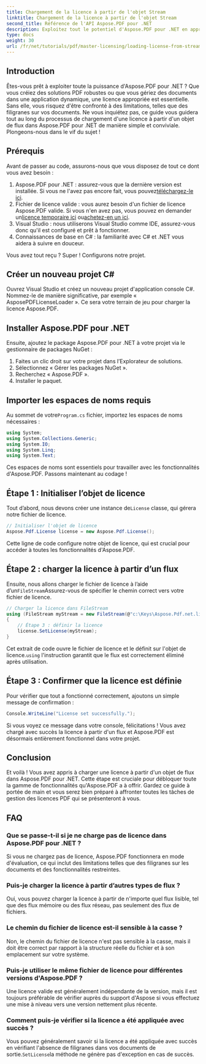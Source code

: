 ```yaml
---
title: Chargement de la licence à partir de l'objet Stream
linktitle: Chargement de la licence à partir de l'objet Stream
second_title: Référence de l'API Aspose.PDF pour .NET
description: Exploitez tout le potentiel d'Aspose.PDF pour .NET en apprenant à charger une licence à partir d'un flux. Ce guide complet fournit des instructions étape par étape.
type: docs
weight: 30
url: /fr/net/tutorials/pdf/master-licensing/loading-license-from-stream-object/
---
```

## Introduction

Êtes-vous prêt à exploiter toute la puissance d'Aspose.PDF pour .NET ? Que vous créiez des solutions PDF robustes ou que vous gériez des documents dans une application dynamique, une licence appropriée est essentielle. Sans elle, vous risquez d'être confronté à des limitations, telles que des filigranes sur vos documents. Ne vous inquiétez pas, ce guide vous guidera tout au long du processus de chargement d'une licence à partir d'un objet de flux dans Aspose.PDF pour .NET de manière simple et conviviale. Plongeons-nous dans le vif du sujet !

## Prérequis

Avant de passer au code, assurons-nous que vous disposez de tout ce dont vous avez besoin :

1.  Aspose.PDF pour .NET : assurez-vous que la dernière version est installée. Si vous ne l'avez pas encore fait, vous pouvez[téléchargez-le ici](https://releases.aspose.com/pdf/net/).
2.  Fichier de licence valide : vous aurez besoin d'un fichier de licence Aspose.PDF valide. Si vous n'en avez pas, vous pouvez en demander un[licence temporaire ici](https://purchase.aspose.com/temporary-license/) ou[achetez-en un ici](https://purchase.aspose.com/buy).
3. Visual Studio : nous utiliserons Visual Studio comme IDE, assurez-vous donc qu'il est configuré et prêt à fonctionner.
4. Connaissances de base en C# : la familiarité avec C# et .NET vous aidera à suivre en douceur.

Vous avez tout reçu ? Super ! Configurons notre projet.

## Créer un nouveau projet C#

Ouvrez Visual Studio et créez un nouveau projet d'application console C#. Nommez-le de manière significative, par exemple « AsposePDFLicenseLoader ». Ce sera votre terrain de jeu pour charger la licence Aspose.PDF.

## Installer Aspose.PDF pour .NET

Ensuite, ajoutez le package Aspose.PDF pour .NET à votre projet via le gestionnaire de packages NuGet :

1. Faites un clic droit sur votre projet dans l’Explorateur de solutions.
2. Sélectionnez « Gérer les packages NuGet ».
3. Recherchez « Aspose.PDF ».
4. Installer le paquet.

## Importer les espaces de noms requis

 Au sommet de votre`Program.cs` fichier, importez les espaces de noms nécessaires :

```csharp
using System;
using System.Collections.Generic;
using System.IO;
using System.Linq;
using System.Text;
```

Ces espaces de noms sont essentiels pour travailler avec les fonctionnalités d'Aspose.PDF. Passons maintenant au codage !

## Étape 1 : Initialiser l’objet de licence

 Tout d’abord, nous devons créer une instance de`License` classe, qui gérera notre fichier de licence.

```csharp
// Initialiser l'objet de licence
Aspose.Pdf.License license = new Aspose.Pdf.License();
```

Cette ligne de code configure notre objet de licence, qui est crucial pour accéder à toutes les fonctionnalités d'Aspose.PDF.

## Étape 2 : charger la licence à partir d’un flux

 Ensuite, nous allons charger le fichier de licence à l’aide d’un`FileStream`Assurez-vous de spécifier le chemin correct vers votre fichier de licence.

```csharp
// Charger la licence dans FileStream
using (FileStream myStream = new FileStream(@"c:\Keys\Aspose.Pdf.net.lic", FileMode.Open))
{
    // Étape 3 : définir la licence
    license.SetLicense(myStream);
}
```

 Cet extrait de code ouvre le fichier de licence et le définit sur l'objet de licence.`using` l'instruction garantit que le flux est correctement éliminé après utilisation.

## Étape 3 : Confirmer que la licence est définie

Pour vérifier que tout a fonctionné correctement, ajoutons un simple message de confirmation :

```csharp
Console.WriteLine("License set successfully.");
```

Si vous voyez ce message dans votre console, félicitations ! Vous avez chargé avec succès la licence à partir d'un flux et Aspose.PDF est désormais entièrement fonctionnel dans votre projet.

## Conclusion

Et voilà ! Vous avez appris à charger une licence à partir d'un objet de flux dans Aspose.PDF pour .NET. Cette étape est cruciale pour débloquer toute la gamme de fonctionnalités qu'Aspose.PDF a à offrir. Gardez ce guide à portée de main et vous serez bien préparé à affronter toutes les tâches de gestion des licences PDF qui se présenteront à vous.

## FAQ

### Que se passe-t-il si je ne charge pas de licence dans Aspose.PDF pour .NET ?  
Si vous ne chargez pas de licence, Aspose.PDF fonctionnera en mode d'évaluation, ce qui inclut des limitations telles que des filigranes sur les documents et des fonctionnalités restreintes.

### Puis-je charger la licence à partir d’autres types de flux ?  
Oui, vous pouvez charger la licence à partir de n'importe quel flux lisible, tel que des flux mémoire ou des flux réseau, pas seulement des flux de fichiers.

### Le chemin du fichier de licence est-il sensible à la casse ?  
Non, le chemin du fichier de licence n'est pas sensible à la casse, mais il doit être correct par rapport à la structure réelle du fichier et à son emplacement sur votre système.

### Puis-je utiliser le même fichier de licence pour différentes versions d'Aspose.PDF ?  
Une licence valide est généralement indépendante de la version, mais il est toujours préférable de vérifier auprès du support d'Aspose si vous effectuez une mise à niveau vers une version nettement plus récente.

### Comment puis-je vérifier si la licence a été appliquée avec succès ?  
 Vous pouvez généralement savoir si la licence a été appliquée avec succès en vérifiant l'absence de filigranes dans vos documents de sortie.`SetLicense`la méthode ne génère pas d'exception en cas de succès.